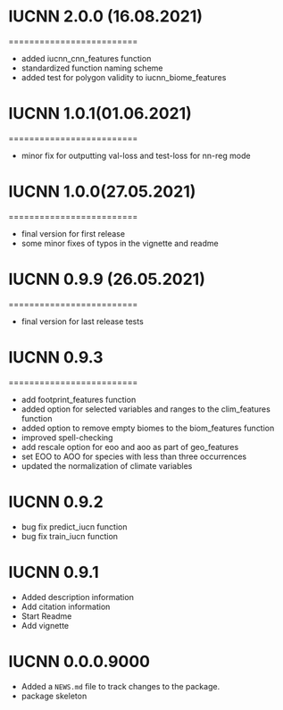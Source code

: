 # IUCNN 2.0.0 (16.08.2021)
=========================
* added iucnn_cnn_features function
* standardized function naming scheme
* added test for polygon validity to iucnn_biome_features

# IUCNN 1.0.1(01.06.2021)
=========================
* minor fix for outputting val-loss and test-loss for nn-reg mode

# IUCNN 1.0.0(27.05.2021)
=========================
* final version for first release
* some minor fixes of typos in the vignette and readme

# IUCNN 0.9.9 (26.05.2021)
=========================
* final version for last release tests

# IUCNN 0.9.3
=========================

* add footprint_features function
* added option for selected variables and ranges to the clim_features function
* added option to remove empty biomes to the biom_features function
* improved spell-checking
* add rescale option for eoo and aoo as part of geo_features
* set EOO to AOO for species with less than three occurrences
* updated the normalization of climate variables

# IUCNN 0.9.2

* bug fix predict_iucn function
* bug fix train_iucn function

# IUCNN 0.9.1

* Added description information
* Add citation information
* Start Readme
* Add vignette

# IUCNN 0.0.0.9000

* Added a `NEWS.md` file to track changes to the package.
* package skeleton
